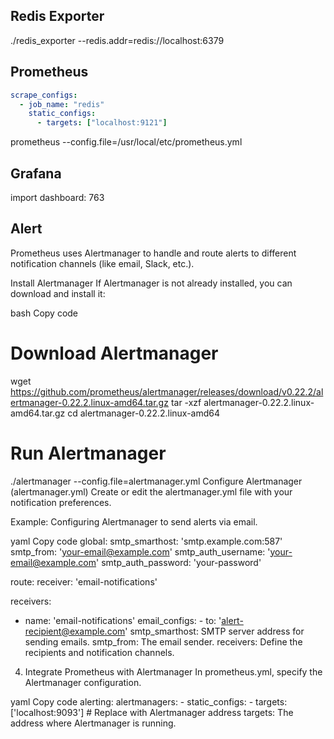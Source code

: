 ## Redis Exporter

./redis_exporter --redis.addr=redis://localhost:6379

## Prometheus

```yaml
scrape_configs:
  - job_name: "redis"
    static_configs:
      - targets: ["localhost:9121"]
```

prometheus --config.file=/usr/local/etc/prometheus.yml

## Grafana

import dashboard: 763

## Alert

Prometheus uses Alertmanager to handle and route alerts to different notification channels (like email, Slack, etc.).

Install Alertmanager
If Alertmanager is not already installed, you can download and install it:

bash
Copy code

# Download Alertmanager

wget https://github.com/prometheus/alertmanager/releases/download/v0.22.2/alertmanager-0.22.2.linux-amd64.tar.gz
tar -xzf alertmanager-0.22.2.linux-amd64.tar.gz
cd alertmanager-0.22.2.linux-amd64

# Run Alertmanager

./alertmanager --config.file=alertmanager.yml
Configure Alertmanager (alertmanager.yml)
Create or edit the alertmanager.yml file with your notification preferences.

Example: Configuring Alertmanager to send alerts via email.

yaml
Copy code
global:
smtp_smarthost: 'smtp.example.com:587'
smtp_from: 'your-email@example.com'
smtp_auth_username: 'your-email@example.com'
smtp_auth_password: 'your-password'

route:
receiver: 'email-notifications'

receivers:

- name: 'email-notifications'
  email_configs: - to: 'alert-recipient@example.com'
  smtp_smarthost: SMTP server address for sending emails.
  smtp_from: The email sender.
  receivers: Define the recipients and notification channels.

4. Integrate Prometheus with Alertmanager
   In prometheus.yml, specify the Alertmanager configuration.

yaml
Copy code
alerting:
alertmanagers: - static_configs: - targets: ['localhost:9093'] # Replace with Alertmanager address
targets: The address where Alertmanager is running.
